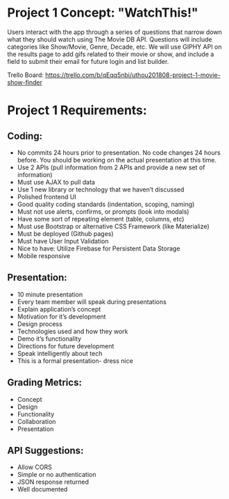 # Project 1 Concept: "WatchThis!"

Users interact with the app through a series of questions that narrow down what they should watch using The Movie DB API. Questions will include categories like Show/Movie, Genre, Decade, etc. We will use GIPHY API on the results page to add gifs related to their movie or show, and include a field to submit their email for future login and list builder.  

Trello Board: https://trello.com/b/qEqq5nbi/uthou201808-project-1-movie-show-finder

# Project 1 Requirements:

## Coding: 
- No commits 24 hours prior to presentation. No code changes 24 hours before. You should be working on the actual presentation at this time. 
- Use 2 APIs (pull information from 2 APIs and provide a new set of information)
- Must use AJAX to pull data
- Use 1 new library or technology that we haven’t discussed
- Polished frontend UI
- Good quality coding standards (indentation, scoping, naming)
- Must not use alerts, confirms, or prompts (look into modals)
- Have some sort of repeating element (table, columns, etc)
- Must use Bootstrap or alternative CSS Framework (like Materialize)
- Must be deployed (Github pages)
- Must have User Input Validation
- Nice to have: Utilize Firebase for Persistent Data Storage 
- Mobile responsive

## Presentation: 
- 10 minute presentation 
- Every team member will speak during presentations 
- Explain application’s concept
- Motivation for it’s development
- Design process
- Technologies used and how they work 
- Demo it’s functionality 
- Directions for future development 
- Speak intelligently about tech
- This is a formal presentation- dress nice 

## Grading Metrics:
- Concept
- Design
- Functionality
- Collaboration
- Presentation

## API Suggestions: 
- Allow CORS
- Simple or no authentication
- JSON response returned
- Well documented






